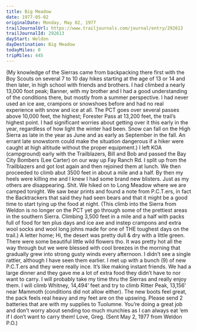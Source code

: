 ```yaml
---
title: Big Meadow
date: 1977-05-02
originalDate: Monday, May 02, 1977
trailJournalUrl: https://www.trailjournals.com/journal/entry/292613
trailJournalId: 292613
dayStart: Weldon
dayDestination: Big Meadow
todayMiles: 0
tripMiles: 445
---
```

(My knowledge of the Sierras came from backpacking there first with the Boy Scouts on several 7 to 10 day hikes starting at the age of 13 or 14 and then later, in high school with friends and brothers. I had climbed a nearly 13,000 foot peak; Banner, with my brother and I had a good understanding of the conditions there, but mostly from a summer perspective. I had never used an ice axe, crampons or snowshoes before and had no real experience with snow and ice at all. The PCT goes over several passes above 10,000 feet, the highest; Forester Pass at 13,200 feet, the trail’s highest point. I had significant worries about getting over it this early in the year, regardless of how light the winter had been. Snow can fall on the High Sierra as late in the year as June and as early as September in the fall. An errant late snowstorm could make the situation dangerous if a hiker were caught at high altitude without the proper equipment.)
I left KOA (campground) early with the Trailblazers, Bill and Bob and passed the Bay City Bombers (Lee Carter) on our way up Fay Ranch Rd. I split up from the Trailblazers and got lost again and then rejoined them at lunch. We then proceeded to climb abut 3500 feet in about a mile and a half. By then my heels were killing me and I knew I had some brand new blisters. Just as my others are disappearing. Shit. We hiked on to Long Meadow where we are camped tonight. We saw bear prints and found a note from P.C.T.ers, in fact the Backtrackers that said they had seen bears and that it might be a good time to start tying up the food at night.
(This climb into the Sierra from Weldon is no longer on the PCT yet go through some of the prettiest areas in the southern Sierra. Climbing 3,500 feet in a mile and a half with packs full of food for ten plus days and ice axe and instep crampons and extra wool socks and wool long johns made for one of THE toughest days on the trail.)
A letter home; Hi, the desert was pretty dull & dry with a little green. There were some beautiful little wild flowers tho. It was pretty hot all the way through but we were blessed with cool breezes in the morning that gradually grew into strong gusty winds every afternoon. I didn’t see a single rattler, although I have seen them earlier. I met up with a bunch (9) of new P.C.T.ers and they were really ince. It’s like making instant friends. We had a large dinner and they gave me a lot of extra food they didn’t have to nor want to carry. I will probably take my time thru the Sierras and really enjoy them. I will climb Whitney, 14,494’ feet and try to climb Ritter Peak, 13,156’ near Mammoth (conditions did not allow either). The new boots feel great, the pack feels real heavy and my feet are on the upswing. Please send 2 batteries that are with my supplies to Tuolumne. You’re doing a great job and don’t worry about sending too much munchies as I can always eat ‘em if I don’t want to carry them! Love, Greg. (Sent May 2, 1977 from Weldon P.O.)
